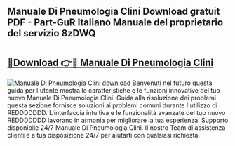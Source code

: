 ## Manuale Di Pneumologia Clini Download gratuit PDF - Part-GuR Italiano Manuale del proprietario del servizio 8zDWQ

# <h2><a href="http://dfdwix.blite.top/?on=Manuale+Di+Pneumologia+Clini">🔗Download 👉🔴 Manuale Di Pneumologia Clini</a></h2>

[![Manuale Di Pneumologia Clini download](https://i.imgur.com/lujVjoI.png)](http://dfdwix.blite.top/?on=Manuale+Di+Pneumologia+Clini)
Benvenuti nel futuro questa guida per l'utente mostra le caratteristiche e le funzioni innovative del tuo nuovo Manuale Di Pneumologia Clini. Guida alla risoluzione dei problemi questa sezione fornisce soluzioni ai problemi comuni durante l'utilizzo di REDDDDDDD. L'interfaccia intuitiva e le funzionalità avanzate del tuo nuovo REDDDDDDD lavorano in armonia per migliorare la tua esperienza. Supporto disponibile 24/7 Manuale Di Pneumologia Clini. Il nostro Team di assistenza clienti è a tua disposizione 24/7 per aiutarti con qualsiasi richiesta.
